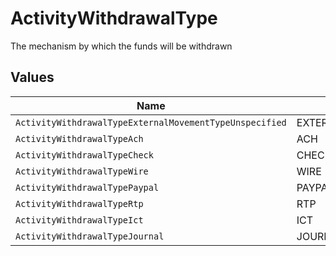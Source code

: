 # ActivityWithdrawalType

The mechanism by which the funds will be withdrawn


## Values

| Name                                                    | Value                                                   |
| ------------------------------------------------------- | ------------------------------------------------------- |
| `ActivityWithdrawalTypeExternalMovementTypeUnspecified` | EXTERNAL_MOVEMENT_TYPE_UNSPECIFIED                      |
| `ActivityWithdrawalTypeAch`                             | ACH                                                     |
| `ActivityWithdrawalTypeCheck`                           | CHECK                                                   |
| `ActivityWithdrawalTypeWire`                            | WIRE                                                    |
| `ActivityWithdrawalTypePaypal`                          | PAYPAL                                                  |
| `ActivityWithdrawalTypeRtp`                             | RTP                                                     |
| `ActivityWithdrawalTypeIct`                             | ICT                                                     |
| `ActivityWithdrawalTypeJournal`                         | JOURNAL                                                 |
